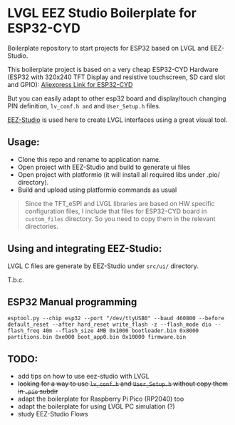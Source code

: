 LVGL EEZ Studio Boilerplate for ESP32-CYD 
=========================================

Boilerplate repository to start projects for ESP32 based on LVGL and EEZ-Studio.

This boilerplate project is based on a very cheap ESP32-CYD Hardware (ESP32 with 320x240 TFT Display and resistive touchscreen, SD card slot and GPIO): [Aliexpress Link for ESP32-CYD](https://it.aliexpress.com/item/1005006284129428.html)


But you can easily adapt to other esp32 board and display/touch changing PIN definition, `lv_conf.h and` and  `User_Setup.h` files.


[EEZ-Studio](https://github.com/eez-open/studio) is used here to create LVGL interfaces using a great visual tool.


## Usage:

- Clone this repo and rename to application name.
- Open project with EEZ-Studio and build to generate ui files
- Open project with platformio (it will install all required libs under .pio/ directory). 
- Build and upload using platformio commands as usual
  
> Since the TFT_eSPI and LVGL libraries are based on HW specific configuration files, I include that files for ESP32-CYD board in `custom_files` directory. So you need to copy them in the relevant directories.

## Using and integrating EEZ-Studio:

LVGL C files are generate by EEZ-Studio under `src/ui/` directory.

T.b.c.


## ESP32 Manual programming

```
esptool.py --chip esp32 --port "/dev/ttyUSB0" --baud 460800 --before default_reset --after hard_reset write_flash -z --flash_mode dio --flash_freq 40m --flash_size 4MB 0x1000 bootloader.bin 0x8000 partitions.bin 0xe000 boot_app0.bin 0x10000 firmware.bin
 ```


## TODO: 

- add tips on how to use eez-studio with LVGL
- ~~looking for a way to use `lv_conf.h` and `User_Setup.h` without copy them in `.pio` subdir~~
- adapt the boilerplate for Raspberry Pi Pico (RP2040) too
- adapt the boilerplate for using LVGL PC simulation (?)
- study EEZ-Studio Flows 

